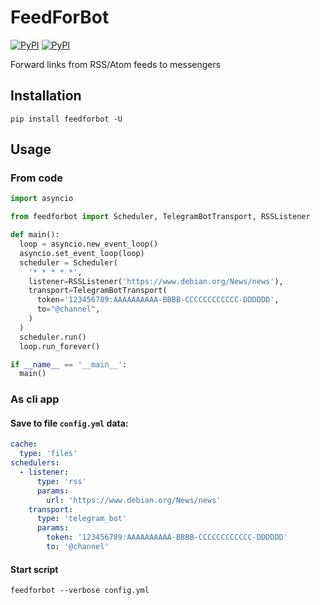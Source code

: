 FeedForBot
==========

[![PyPI](https://img.shields.io/pypi/v/feedforbot.svg)](https://pypi.python.org/pypi/feedforbot)
[![PyPI](https://img.shields.io/pypi/dm/feedforbot.svg)](https://pypi.python.org/pypi/feedforbot)

Forward links from RSS/Atom feeds to messengers

Installation
------------

```commandline
pip install feedforbot -U
```

Usage
-----

### From code

```python
import asyncio

from feedforbot import Scheduler, TelegramBotTransport, RSSListener

def main():
  loop = asyncio.new_event_loop()
  asyncio.set_event_loop(loop)
  scheduler = Scheduler(
    '* * * * *',
    listener=RSSListener('https://www.debian.org/News/news'),
    transport=TelegramBotTransport(
      token='123456789:AAAAAAAAAA-BBBB-CCCCCCCCCCCC-DDDDDD',
      to="@channel",
    )
  )
  scheduler.run()
  loop.run_forever()

if __name__ == '__main__':
  main()
```

### As cli app

#### Save to file `config.yml` data:

```yaml
cache:
  type: 'files'
schedulers:
  - listener:
      type: 'rss'
      params:
        url: 'https://www.debian.org/News/news'
    transport:
      type: 'telegram_bot'
      params:
        token: '123456789:AAAAAAAAAA-BBBB-CCCCCCCCCCCC-DDDDDD'
        to: '@channel'
```
#### Start script

```commandline
feedforbot --verbose config.yml
```
